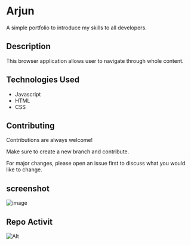 
# Arjun

 A simple portfolio to introduce my skills to all developers.


## Description

 This browser application allows user to navigate through whole content.
  
## Technologies Used

- Javascript
- HTML
- CSS


  
  
## Contributing

Contributions are always welcome!

Make sure to create a new branch and contribute.

For major changes, please open an issue first to discuss what you would like to change.

  

  

## screenshot

![image](https://user-images.githubusercontent.com/70138571/198054233-8f9985c0-ec82-482e-a079-a491920b188f.png)

## Repo Activit
![Alt](https://repobeats.axiom.co/api/embed/9b0b9ecc7220966c9d452a241b5ab3be6dd7297c.svg "Repobeats analytics image")
